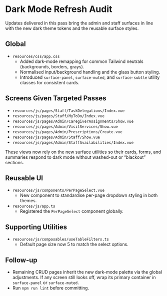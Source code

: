 # Dark Mode Refresh Audit

Updates delivered in this pass bring the admin and staff surfaces in line with the new dark theme tokens and the reusable surface styles.

## Global
- `resources/css/app.css`
  - Added dark-mode remapping for common Tailwind neutrals (backgrounds, borders, grays).
  - Normalised input/background handling and the glass button styling.
  - Introduced `surface-panel`, `surface-muted`, and `surface-subtle` utility classes for consistent cards.

## Screens Given Targeted Passes
- `resources/js/pages/Staff/TaskDelegations/Index.vue`
- `resources/js/pages/Staff/MyToDo/Index.vue`
- `resources/js/pages/Admin/CaregiverAssignments/Show.vue`
- `resources/js/pages/Admin/VisitServices/Show.vue`
- `resources/js/pages/Admin/Prescriptions/Create.vue`
- `resources/js/pages/Admin/Staff/Show.vue`
- `resources/js/pages/Admin/StaffAvailabilities/Index.vue`

These views now rely on the new surface utilities so their cards, forms, and summaries respond to dark mode without washed-out or “blackout” sections.

## Reusable UI
- `resources/js/components/PerPageSelect.vue`
  - New component to standardise per-page dropdown styling in both themes.
- `resources/js/app.ts`
  - Registered the `PerPageSelect` component globally.

## Supporting Utilities
- `resources/js/composables/useTableFilters.ts`
  - Default page size now 5 to match the select options.

## Follow-up
- Remaining CRUD pages inherit the new dark-mode palette via the global adjustments. If any screen still looks off, wrap its primary container in `surface-panel` or `surface-muted`.
- Run `npm run lint` before committing.
